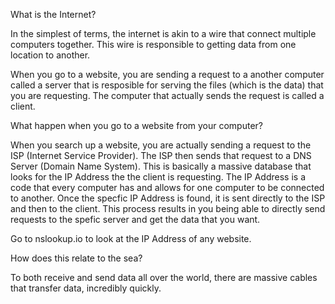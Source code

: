 What is the Internet? 

In the simplest of terms, the internet is akin to a wire that connect multiple computers together. This wire is responsible to getting data from one location to another.

When you go to a website, you are sending a request to a another computer called a server that is resposible for serving the files (which is the data) that you are requesting. The computer that actually sends the request is called a client. 

What happen when you go to a website from your computer? 

When you search up a website, you are actually sending a request to the ISP (Internet Service Provider). The ISP then sends that request to a DNS Server (Domain Name System). This is basically a massive database that looks for the IP Address the the client is requesting. The IP Address is a code that every computer has and allows for one computer to be connected to another. Once the specfic IP Address is found, it is sent directly to the ISP and then to the client. This process results in you being able to directly send requests to the spefic server and get the data that you want. 

Go to nslookup.io to look at the IP Address of any website. 

How does this relate to the sea?

To both receive and send data all over the world, there are massive cables that transfer data, incredibly quickly. 